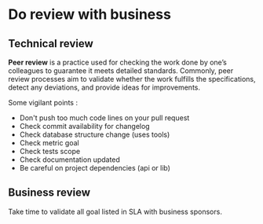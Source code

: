 # Do review with business

## Technical review
**Peer review** is a practice used for checking the work done by one’s colleagues to guarantee it meets detailed standards. Commonly, peer review processes aim to validate whether the work fulfills the specifications, detect any deviations, and provide ideas for improvements.

Some vigilant points :

- Don't push too much code lines on your pull request
- Check commit availability for changelog
- Check database structure change (uses tools)
- Check metric goal 
- Check tests scope
- Check documentation updated
- Be careful on project dependencies (api or lib)

## Business review

Take time to validate all goal listed in SLA with business sponsors. 


